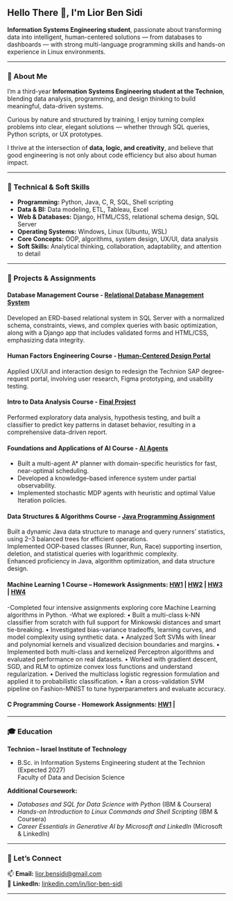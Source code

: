 ## Hello There 👋, I'm Lior Ben Sidi

**Information Systems Engineering student**, passionate about transforming data into intelligent, human-centered solutions — from databases to dashboards — with strong multi-language programming skills and hands-on experience in Linux environments.

---

### 🧩 About Me

I’m a third-year **Information Systems Engineering student at the Technion**, blending data analysis, programming, and design thinking to build meaningful, data-driven systems.  

Curious by nature and structured by training, I enjoy turning complex problems into clear, elegant solutions — whether through SQL queries, Python scripts, or UX prototypes.

I thrive at the intersection of **data, logic, and creativity**, and believe that good engineering is not only about code efficiency but also about human impact.

---

### 🧠 Technical & Soft Skills

- **Programming:** Python, Java, C, R, SQL, Shell scripting  
- **Data & BI:** Data modeling, ETL, Tableau, Excel  
- **Web & Databases:** Django, HTML/CSS, relational schema design, SQL Server  
- **Operating Systems:** Windows, Linux (Ubuntu, WSL)  
- **Core Concepts:** OOP, algorithms, system design, UX/UI, data analysis  
- **Soft Skills:** Analytical thinking, collaboration, adaptability, and attention to detail  

---

### 💼 Projects & Assignments

#### Database Management Course - [Relational Database Management System](https://github.com/LiorBenSidi/Final_Project)
Developed an ERD-based relational system in SQL Server with a normalized schema, constraints, views, and complex queries with basic optimization, along with a Django app that includes validated forms and HTML/CSS, emphasizing data integrity.

#### Human Factors Engineering Course - [Human-Centered Design Portal](https://github.com/LiorBenSidi/UX-Final_Project)
Applied UX/UI and interaction design to redesign the Technion SAP degree-request portal, involving user research, Figma prototyping, and usability testing.

#### Intro to Data Analysis Course - [Final Project](https://github.com/LiorBenSidi/Mini-Project)
Performed exploratory data analysis, hypothesis testing, and built a classifier to predict key patterns in dataset behavior, resulting in a comprehensive data-driven report.

#### Foundations and Applications of AI Course - [AI Agents](https://github.com/LiorBenSidi/HW_AI)
- Built a multi-agent A* planner with domain-specific heuristics for fast, near-optimal scheduling.
- Developed a knowledge-based inference system under partial observability.
- Implemented stochastic MDP agents with heuristic and optimal Value Iteration policies.

#### Data Structures & Algorithms Course - [Java Programming Assignment](https://github.com/LiorBenSidi/DS-Alg_Project)
Built a dynamic Java data structure to manage and query runners’ statistics, using 2–3 balanced trees for efficient operations.<br/>
Implemented OOP-based classes (Runner, Run, Race) supporting insertion, deletion, and statistical queries with logarithmic complexity.<br/>
Enhanced proficiency in Java, algorithm optimization, and data structure design.

#### Machine Learning 1 Course – Homework Assignments: [HW1](https://github.com/LiorBenSidi/HW1_ML1) | [HW2](https://github.com/LiorBenSidi/HW2_ML1) | [HW3](https://github.com/LiorBenSidi/HW3_ML1) | [HW4](https://github.com/LiorBenSidi/HW4_ML1)
-Completed four intensive assignments exploring core Machine Learning algorithms in Python.
-What we explored:
  • Built a multi-class k-NN classifier from scratch with full support for Minkowski distances and smart tie-breaking.
  • Investigated bias-variance tradeoffs, learning curves, and model complexity using synthetic data.
  • Analyzed Soft SVMs with linear and polynomial kernels and visualized decision boundaries and margins.
  • Implemented both multi-class and kernelized Perceptron algorithms and evaluated performance on real datasets.
  • Worked with gradient descent, SGD, and RLM to optimize convex loss functions and understand regularization.
  • Derived the multiclass logistic regression formulation and applied it to probabilistic classification.
  • Ran a cross-validation SVM pipeline on Fashion-MNIST to tune hyperparameters and evaluate accuracy.

#### C Programming Course - Homework Assignments: [HW1](https://github.com/LiorBenSidi/HW1_094704_new) |
---

### 🎓 Education

**Technion – Israel Institute of Technology**  
- B.Sc. in Information Systems Engineering student at the Technion (Expected 2027) <br/>
  Faculty of Data and Decision Science

**Additional Coursework:**  
- *Databases and SQL for Data Science with Python* (IBM & Coursera)
- *Hands-on Introduction to Linux Commands and Shell Scripting* (IBM & Coursera)
- *Career Essentials in Generative AI by Microsoft and LinkedIn* (Microsoft & LinkedIn)

---

### 🤝 Let’s Connect

📫 **Email:** [lior.bensidi@gmail.com](mailto:lior.bensidi@gmail.com)  
💼 **LinkedIn:** [linkedin.com/in/lior-ben-sidi](https://www.linkedin.com/in/lior-ben-sidi/)  

---

<!--
**LiorBenSidi/LiorBenSidi** is a ✨ _special_ ✨ repository because its `README.md` (this file) appears on your GitHub profile.

Here are some ideas to get you started:

- 🔭 I’m currently working on ...
- 🌱 I’m currently learning ...
- 👯 I’m looking to collaborate on ...
- 🤔 I’m looking for help with ...
- 💬 Ask me about ...
- 📫 How to reach me: ...
- 😄 Pronouns: ...
- ⚡ Fun fact: ...
-->
